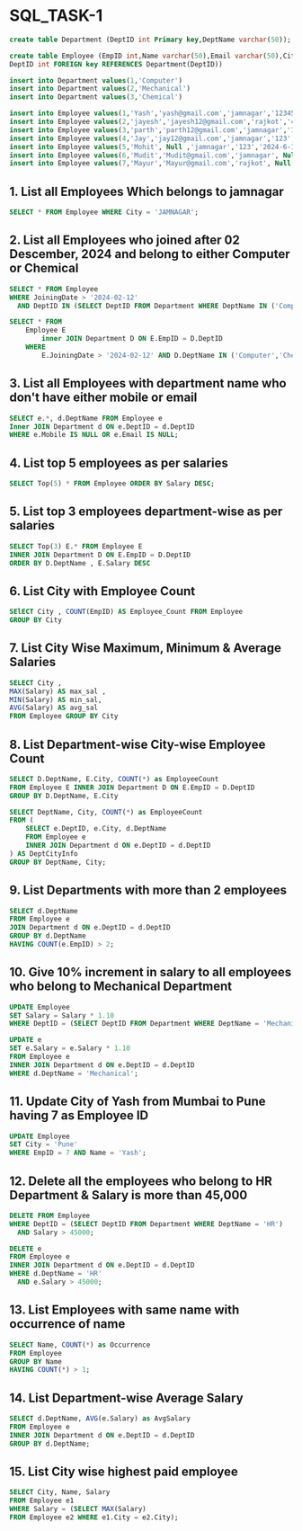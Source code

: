 # SQL_TASK-1

```SQL
create table Department (DeptID int Primary key,DeptName varchar(50));
```

```SQL
create table Employee (EmpID int,Name varchar(50),Email varchar(50),City varchar(50),Mobile int,JoiningDate Date,Salary Decimal(10,2),
DeptID int FOREIGN key REFERENCES Department(DeptID))
```

```SQL
insert into Department values(1,'Computer')
insert into Department values(2,'Mechanical')
insert into Department values(3,'Chemical')
```

```SQL
insert into Employee values(1,'Yash','yash@gmail.com','jamnagar','123456','2024-2-12',80000,1)
insert into Employee values(2,'jayesh','jayesh12@gmail.com','rajkot','456789','2024-4-15',70000,2)
insert into Employee values(3,'parth','parth12@gmail.com','jamnagar','12345678','2024-5-10',50000,3)
insert into Employee values(4,'Jay','jay12@gmail.com','jamnagar','123','2024-6-10',60000,3)
insert into Employee values(5,'Mohit', Null ,'jamnagar','123','2024-6-10',60000,2)
insert into Employee values(6,'Mudit','Mudit@gmail.com','jamnagar', Null ,'2024-6-10',60000,1)
insert into Employee values(7,'Mayur','Mayur@gmail.com','rajkot', Null ,'2024-6-10',50000,1)
```

## 1. List all Employees Which belongs to jamnagar
```SQL
SELECT * FROM Employee WHERE City = 'JAMNAGAR';
```

## 2. List all Employees who joined after 02 Descember, 2024 and belong to either Computer or Chemical
```SQL
SELECT * FROM Employee 
WHERE JoiningDate > '2024-02-12' 
  AND DeptID IN (SELECT DeptID FROM Department WHERE DeptName IN ('Computer', 'Chemical'));
```

```SQL
SELECT * FROM 
	Employee E 
		inner JOIN Department D ON E.EmpID = D.DeptID 
	WHERE 
		E.JoiningDate > '2024-02-12' AND D.DeptName IN ('Computer','Chemical');
```

## 3. List all Employees with department name who don't have either mobile or email
```SQL
SELECT e.*, d.DeptName FROM Employee e 
Inner JOIN Department d ON e.DeptID = d.DeptID 
WHERE e.Mobile IS NULL OR e.Email IS NULL;
```

## 4. List top 5 employees as per salaries
```SQL
SELECT Top(5) * FROM Employee ORDER BY Salary DESC;
```

## 5. List top 3 employees department-wise as per salaries
```SQL
SELECT Top(3) E.* FROM Employee E 
INNER JOIN Department D ON E.EmpID = D.DeptID 
ORDER BY D.DeptName , E.Salary DESC
```

## 6. List City with Employee Count
```SQL
SElECT City , COUNT(EmpID) AS Employee_Count FROM Employee 
GROUP BY City
```

## 7. List City Wise Maximum, Minimum & Average Salaries
```SQL
SELECT City , 
MAX(Salary) AS max_sal , 
MIN(Salary) AS min_sal,
AVG(Salary) AS avg_sal 
FROM Employee GROUP BY City
```

## 8. List Department-wise City-wise Employee Count
```SQL
SELECT D.DeptName, E.City, COUNT(*) as EmployeeCount
FROM Employee E INNER JOIN Department D ON E.EmpID = D.DeptID
GROUP BY D.DeptName, E.City
```

```SQL
SELECT DeptName, City, COUNT(*) as EmployeeCount
FROM (
    SELECT e.DeptID, e.City, d.DeptName
    FROM Employee e
    INNER JOIN Department d ON e.DeptID = d.DeptID
) AS DeptCityInfo
GROUP BY DeptName, City;
```

## 9. List Departments with more than 2 employees
```SQL
SELECT d.DeptName 
FROM Employee e 
JOIN Department d ON e.DeptID = d.DeptID 
GROUP BY d.DeptName 
HAVING COUNT(e.EmpID) > 2;
```

## 10. Give 10% increment in salary to all employees who belong to Mechanical Department
```SQL
UPDATE Employee 
SET Salary = Salary * 1.10 
WHERE DeptID = (SELECT DeptID FROM Department WHERE DeptName = 'Mechanical');
```

```SQL
UPDATE e
SET e.Salary = e.Salary * 1.10
FROM Employee e
INNER JOIN Department d ON e.DeptID = d.DeptID
WHERE d.DeptName = 'Mechanical';
```

## 11. Update City of Yash from Mumbai to Pune having 7 as Employee ID
```SQL
UPDATE Employee 
SET City = 'Pune' 
WHERE EmpID = 7 AND Name = 'Yash';
```

## 12. Delete all the employees who belong to HR Department & Salary is more than 45,000
```SQL
DELETE FROM Employee 
WHERE DeptID = (SELECT DeptID FROM Department WHERE DeptName = 'HR') 
  AND Salary > 45000;
```

```SQL
DELETE e
FROM Employee e
INNER JOIN Department d ON e.DeptID = d.DeptID
WHERE d.DeptName = 'HR'
  AND e.Salary > 45000;
```

## 13. List Employees with same name with occurrence of name
```SQL
SELECT Name, COUNT(*) as Occurrence 
FROM Employee 
GROUP BY Name 
HAVING COUNT(*) > 1;
```

## 14. List Department-wise Average Salary
```SQL
SELECT d.DeptName, AVG(e.Salary) as AvgSalary 
FROM Employee e 
INNER JOIN Department d ON e.DeptID = d.DeptID 
GROUP BY d.DeptName;
```

## 15. List City wise highest paid employee
```SQL
SELECT City, Name, Salary 
FROM Employee e1 
WHERE Salary = (SELECT MAX(Salary) 
FROM Employee e2 WHERE e1.City = e2.City);
```
